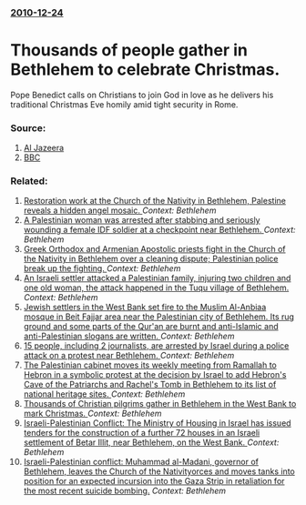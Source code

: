 ### [2010-12-24](/news/2010/12/24/index.md)

# Thousands of people gather in Bethlehem to celebrate Christmas. 

Pope Benedict calls on Christians to join God in love as he delivers his traditional Christmas Eve homily amid tight security in Rome.


### Source:

1. [Al Jazeera](http://english.aljazeera.net/news/middleeast/2010/12/2010122414059219895.html)
2. [BBC](http://www.bbc.co.uk/news/world-middle-east-12076575)

### Related:

1. [Restoration work at the Church of the Nativity in Bethlehem, Palestine reveals a hidden angel mosaic. ](/news/2016/07/12/restoration-work-at-the-church-of-the-nativity-in-bethlehem-palestine-reveals-a-hidden-angel-mosaic.md) _Context: Bethlehem_
2. [A Palestinian woman was arrested after stabbing and seriously wounding a female IDF soldier at a checkpoint near Bethlehem. ](/news/2015/06/29/a-palestinian-woman-was-arrested-after-stabbing-and-seriously-wounding-a-female-idf-soldier-at-a-checkpoint-near-bethlehem.md) _Context: Bethlehem_
3. [Greek Orthodox and Armenian Apostolic priests fight in the Church of the Nativity in Bethlehem over a cleaning dispute; Palestinian police break up the fighting. ](/news/2011/12/28/greek-orthodox-and-armenian-apostolic-priests-fight-in-the-church-of-the-nativity-in-bethlehem-over-a-cleaning-dispute-palestinian-police-b.md) _Context: Bethlehem_
4. [An Israeli settler attacked a Palestinian family, injuring two children and one old woman, the attack happened in the Tuqu village of Bethlehem. ](/news/2010/11/11/an-israeli-settler-attacked-a-palestinian-family-injuring-two-children-and-one-old-woman-the-attack-happened-in-the-tuqu-village-of-bethle.md) _Context: Bethlehem_
5. [Jewish settlers in the West Bank set fire to the Muslim Al-Anbiaa mosque in Beit Fajjar area near the Palestinian city of Bethlehem. Its rug ground and some parts of the Qur'an are burnt and anti-Islamic and anti-Palestinian slogans are written. ](/news/2010/10/4/jewish-settlers-in-the-west-bank-set-fire-to-the-muslim-al-anbiaa-mosque-in-beit-fajjar-area-near-the-palestinian-city-of-bethlehem-its-rug.md) _Context: Bethlehem_
6. [15 people, including 2 journalists, are arrested by Israel during a police attack on a protest near Bethlehem. ](/news/2010/03/29/15-people-including-2-journalists-are-arrested-by-israel-during-a-police-attack-on-a-protest-near-bethlehem.md) _Context: Bethlehem_
7. [The Palestinian cabinet moves its weekly meeting from Ramallah to Hebron in a symbolic protest at the decision by Israel to add Hebron's Cave of the Patriarchs and Rachel's Tomb in Bethlehem to its list of national heritage sites. ](/news/2010/03/1/the-palestinian-cabinet-moves-its-weekly-meeting-from-ramallah-to-hebron-in-a-symbolic-protest-at-the-decision-by-israel-to-add-hebron-s-cav.md) _Context: Bethlehem_
8. [ Thousands of Christian pilgrims gather in Bethlehem in the West Bank to mark Christmas. ](/news/2009/12/24/thousands-of-christian-pilgrims-gather-in-bethlehem-in-the-west-bank-to-mark-christmas.md) _Context: Bethlehem_
9. [ Israeli-Palestinian Conflict:  The Ministry of Housing in Israel has issued tenders for the construction of a further 72 houses in an Israeli settlement of Betar Illit, near Bethlehem, on the West Bank. ](/news/2005/08/4/israeli-palestinian-conflict-p-the-ministry-of-housing-in-israel-has-issued-tenders-for-the-construction-of-a-further-72-houses-in-an-isra.md) _Context: Bethlehem_
10. [ Israeli-Palestinian conflict: Muhammad al-Madani, governor of Bethlehem, leaves the Church of the Nativityorces and moves tanks into position for an expected incursion into the Gaza Strip in retaliation for the most recent suicide bombing.](/news/2002/05/9/israeli-palestinian-conflict-muhammad-al-madani-governor-of-bethlehem-leaves-the-church-of-the-nativityorces-and-moves-tanks-into-positi.md) _Context: Bethlehem_
